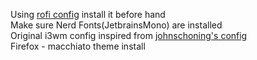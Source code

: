 Using [rofi config](https://github.com/deathemonic/Cat-Dots/tree/v1.4/config/rofi) install it before hand <br>
Make sure Nerd Fonts(JetbrainsMono) are installed <br>
Original i3wm config inspired from [johnschoning's config](https://gist.github.com/jonschoning/5219212) <br>
Firefox - macchiato theme install <br>
